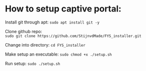 # How to setup captive portal:
Install git through apt:
```sudo apt install git -y```

Clone github repo:  
```sudo git clone https://github.com/StijnvdMade/FYS_installer.git```

Change into directory: 
```cd FYS_installer```

Make setup an executable: 
```sudo chmod +x ./setup.sh```

Run setup: 
```sudo ./setup.sh```
